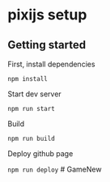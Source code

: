 # pixijs setup

## Getting started

First, install dependencies

`npm install`

Start dev server

`npm run start`

Build 

`npm run build`

Deploy github page 

`npm run deploy`
#   G a m e N e w  
 
